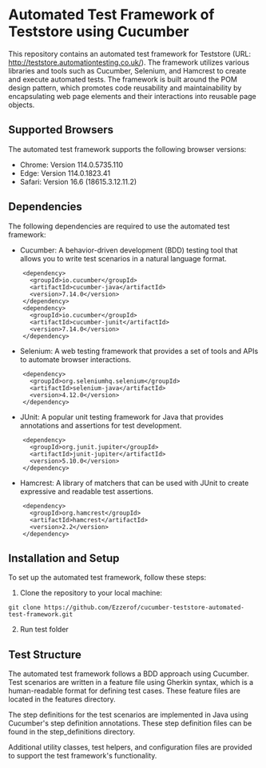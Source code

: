 # Automated Test Framework of Teststore using Cucumber
This repository contains an automated test framework for Teststore (URL: http://teststore.automationtesting.co.uk/). The framework utilizes various libraries and tools such as Cucumber, Selenium, and Hamcrest to create and execute automated tests. The framework is built around the POM design pattern, which promotes code reusability and maintainability by encapsulating web page elements and their interactions into reusable page objects.

## Supported Browsers

The automated test framework supports the following browser versions:

- Chrome: Version 114.0.5735.110
- Edge: Version 114.0.1823.41
- Safari: Version 16.6 (18615.3.12.11.2)

## Dependencies
The following dependencies are required to use the automated test framework:

- Cucumber: A behavior-driven development (BDD) testing tool that allows you to write test scenarios in a natural language format.
```
    <dependency>
      <groupId>io.cucumber</groupId>
      <artifactId>cucumber-java</artifactId>
      <version>7.14.0</version>
    </dependency>
    <dependency>
      <groupId>io.cucumber</groupId>
      <artifactId>cucumber-junit</artifactId>
      <version>7.14.0</version>
    </dependency>    
```
- Selenium: A web testing framework that provides a set of tools and APIs to automate browser interactions.
```
    <dependency>
      <groupId>org.seleniumhq.selenium</groupId>
      <artifactId>selenium-java</artifactId>
      <version>4.12.0</version>
    </dependency>
```
- JUnit: A popular unit testing framework for Java that provides annotations and assertions for test development.
```
    <dependency>
      <groupId>org.junit.jupiter</groupId>
      <artifactId>junit-jupiter</artifactId>
      <version>5.10.0</version>
    </dependency>
```
- Hamcrest: A library of matchers that can be used with JUnit to create expressive and readable test assertions.
```
    <dependency>
      <groupId>org.hamcrest</groupId>
      <artifactId>hamcrest</artifactId>
      <version>2.2</version>
    </dependency>
```
## Installation and Setup

To set up the automated test framework, follow these steps:

1. Clone the repository to your local machine:

```
git clone https://github.com/Ezzerof/cucumber-teststore-automated-test-framework.git
```
2. Run test folder

## Test Structure
The automated test framework follows a BDD approach using Cucumber. Test scenarios are written in a feature file using Gherkin syntax, which is a human-readable format for defining test cases. These feature files are located in the features directory.

The step definitions for the test scenarios are implemented in Java using Cucumber's step definition annotations. These step definition files can be found in the step_definitions directory.

Additional utility classes, test helpers, and configuration files are provided to support the test framework's functionality.
